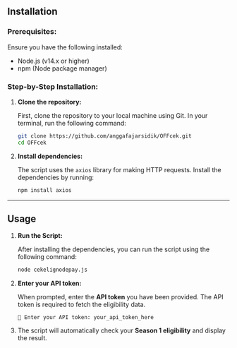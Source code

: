 
## **Installation**

### **Prerequisites:**

Ensure you have the following installed:

- Node.js (v14.x or higher)
- npm (Node package manager)

### **Step-by-Step Installation:**

1. **Clone the repository:**

   First, clone the repository to your local machine using Git. In your terminal, run the following command:

   ```bash
   git clone https://github.com/anggafajarsidik/OFFcek.git
   cd OFFcek
   ```

2. **Install dependencies:**

   The script uses the `axios` library for making HTTP requests. Install the dependencies by running:

   ```bash
   npm install axios
   ```

---

## **Usage**

1. **Run the Script:**

   After installing the dependencies, you can run the script using the following command:

   ```bash
   node cekelignodepay.js
   ```

2. **Enter your API token:**

   When prompted, enter the **API token** you have been provided. The API token is required to fetch the eligibility data.

   ```plaintext
   🔐 Enter your API token: your_api_token_here
   ```

3. The script will automatically check your **Season 1 eligibility** and display the result.
